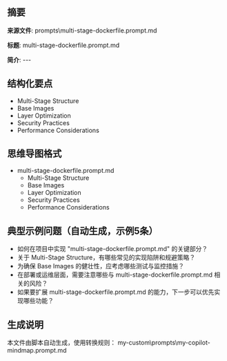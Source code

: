 ## 摘要

**来源文件**: prompts\multi-stage-dockerfile.prompt.md

**标题**: multi-stage-dockerfile.prompt.md

**简介**: ---

## 结构化要点

- Multi-Stage Structure
- Base Images
- Layer Optimization
- Security Practices
- Performance Considerations

## 思维导图格式

- multi-stage-dockerfile.prompt.md
  - Multi-Stage Structure
  - Base Images
  - Layer Optimization
  - Security Practices
  - Performance Considerations

## 典型示例问题（自动生成，示例5条）

- 如何在项目中实现 "multi-stage-dockerfile.prompt.md" 的关键部分？
- 关于 Multi-Stage Structure，有哪些常见的实现陷阱和规避策略？
- 为确保 Base Images 的健壮性，应考虑哪些测试与监控措施？
- 在部署或运维层面，需要注意哪些与 multi-stage-dockerfile.prompt.md 相关的风险？
- 如果要扩展 multi-stage-dockerfile.prompt.md 的能力，下一步可以优先实现哪些功能？

## 生成说明

本文件由脚本自动生成，使用转换规则： my-custom\prompts\my-copilot-mindmap.prompt.md
